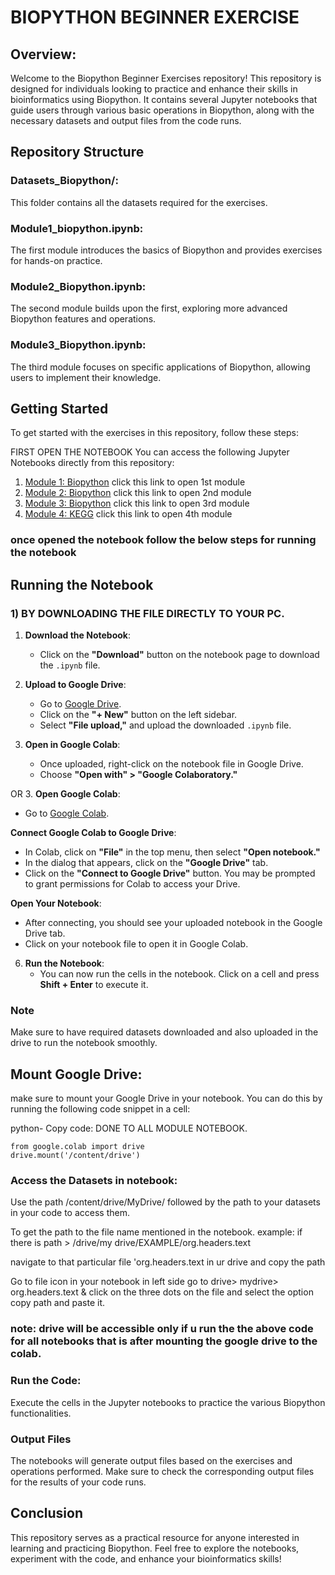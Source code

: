 # BIOPYTHON BEGINNER EXERCISE

## Overview:
Welcome to the Biopython Beginner Exercises repository! This repository is designed for individuals looking to practice and enhance their skills in bioinformatics using Biopython. It contains several Jupyter notebooks that guide users through various basic operations in Biopython, along with the necessary datasets and output files from the code runs.

## Repository Structure
### Datasets_Biopython/: 
This folder contains all the datasets required for the exercises.
### Module1_biopython.ipynb:
The first module introduces the basics of Biopython and provides exercises for hands-on practice.
### Module2_Biopython.ipynb:
The second module builds upon the first, exploring more advanced Biopython features and operations.
### Module3_Biopython.ipynb: 
The third module focuses on specific applications of Biopython, allowing users to implement their knowledge.

## Getting Started
To get started with the exercises in this repository, follow these steps:

FIRST OPEN THE NOTEBOOK 
You can access the following Jupyter Notebooks directly from this repository:

1. [Module 1: Biopython](https://github.com/Epsiba-23/biopython-beginner-exercises/blob/main/Module1_biopython.ipynb) click this link to open 1st module 
2. [Module 2: Biopython](https://github.com/Epsiba-23/biopython-beginner-exercises/blob/main/Module2_Biopython.ipynb) click this link to open 2nd module 
3. [Module 3: Biopython](https://github.com/Epsiba-23/biopython-beginner-exercises/blob/main/Module3_biopython.ipynb) click this link to open 3rd module 
4. [Module 4: KEGG](https://github.com/Epsiba-23/biopython-beginner-exercises/blob/main/Module4_kegg.ipynb) click this link to open 4th module

### once opened the notebook follow the below steps for running the notebook 

## Running the Notebook

### 1) BY DOWNLOADING THE FILE DIRECTLY TO YOUR PC.

1. **Download the Notebook**:
   - Click on the **"Download"** button on the notebook page to download the `.ipynb` file.

2. **Upload to Google Drive**:
   - Go to [Google Drive](https://drive.google.com/).
   - Click on the **"+ New"** button on the left sidebar.
   - Select **"File upload,"** and upload the downloaded `.ipynb` file.

3. **Open in Google Colab**:
   - Once uploaded, right-click on the notebook file in Google Drive.
   - Choose **"Open with" > "Google Colaboratory."**

OR 3. **Open Google Colab**:
   - Go to [Google Colab](https://colab.research.google.com/).

 **Connect Google Colab to Google Drive**:
   - In Colab, click on **"File"** in the top menu, then select **"Open notebook."**
   - In the dialog that appears, click on the **"Google Drive"** tab.
   - Click on the **"Connect to Google Drive"** button. You may be prompted to grant permissions for Colab to access your Drive.

 **Open Your Notebook**:
   - After connecting, you should see your uploaded notebook in the Google Drive tab.
   - Click on your notebook file to open it in Google Colab.

6. **Run the Notebook**:
   - You can now run the cells in the notebook. Click on a cell and press **Shift + Enter** to execute it.

### Note
Make sure to have required datasets downloaded and also uploaded in the drive to run the notebook smoothly.

## Mount Google Drive:
 make sure to mount your Google Drive in your notebook. You can do this by running the following code snippet in a cell:

python- Copy code: DONE TO ALL MODULE NOTEBOOK.
```
from google.colab import drive
drive.mount('/content/drive')
 ```


### Access the Datasets in notebook: 
Use the path /content/drive/MyDrive/ followed by the path to your datasets in your code to access them.

To get the path to the file name mentioned in the notebook.
example: if there is path > /drive/my drive/EXAMPLE/org.headers.text 

navigate to that particular file 'org.headers.text in ur drive and copy the path 

 Go to file icon in your notebook in left side go to drive> mydrive> org.headers.text & click on the three dots on the file and select the option copy path and paste it.  

### note: drive will be accessible only if u run the the above code for all notebooks that is  after mounting the google drive to the colab.

### Run the Code:
Execute the cells in the Jupyter notebooks to practice the various Biopython functionalities.

### Output Files
The notebooks will generate output files based on the exercises and operations performed. Make sure to check the corresponding output files for the results of your code runs.

## Conclusion
This repository serves as a practical resource for anyone interested in learning and practicing Biopython. Feel free to explore the notebooks, experiment with the code, and enhance your bioinformatics skills!


